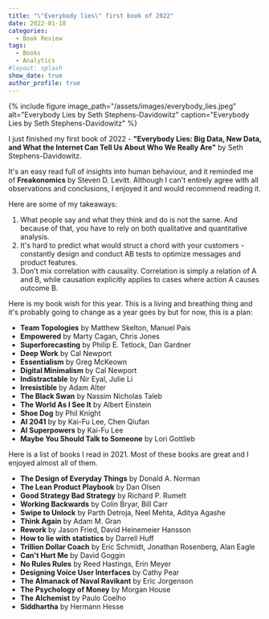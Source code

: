 ```yaml
---
title: "\"Everybody lies\" first book of 2022"
date: 2022-01-18
categories:
  - Book Review
tags:
  - Books
  - Analytics
#layout: splash
show_date: true
author_profile: true
---
```

  
{% include figure image_path="/assets/images/everybody_lies.jpeg" alt="Everybody Lies by Seth Stephens-Davidowitz" caption="Everybody Lies by Seth Stephens-Davidowitz" %}


I just finished my first book of 2022 - **"Everybody Lies: Big Data, New Data, and What the Internet Can Tell Us About Who We Really Are"** by Seth Stephens-Davidowitz. 

It's an easy read full of insights into human behaviour, and it reminded me of **Freakonomics** by Steven D. Levitt. Although I can't entirely agree with all observations and conclusions, I enjoyed it and would recommend reading it. 

Here are some of my takeaways:

1. What people say and what they think and do is not the same. And because of that, you have to rely on both qualitative and quantitative analysis. 
2. It's hard to predict what would struct a chord with your customers - constantly design and conduct AB tests to optimize messages and product features. 
3. Don't mix correlation with causality. Correlation is simply a relation of A and B, while causation explicitly applies to cases where action A causes outcome B. 


Here is my book wish for this year. This is a living and breathing thing and it's probably going to change as a year goes by but for now, this is a plan:

- **Team Topologies** by Matthew Skelton, Manuel Pais 
- **Empowered** by Marty Cagan, Chris Jones
- **Superforecasting** by Philip E. Tetlock, Dan Gardner 
- **Deep Work** by Cal Newport
- **Essentialism** by Greg McKeown
- **Digital Minimalism** by Cal Newport
- **Indistractable** by Nir Eyal, Julie Li
- **Irresistible** by Adam Alter
- **The Black Swan** by Nassim Nicholas Taleb 
- **The World As I See It** by Albert Einstein
- **Shoe Dog** by Phil Knight
- **AI 2041** by by Kai-Fu Lee, Chen Qiufan
- **AI Superpowers** by Kai-Fu Lee
- **Maybe You Should Talk to Someone** by Lori Gottlieb


Here is a list of books I read in 2021. Most of these books are great and I enjoyed almost all of them. 

- **The Design of Everyday Things** by Donald A. Norman
- **The Lean Product Playbook** by Dan Olsen
- **Good Strategy Bad Strategy** by Richard P. Rumelt
- **Working Backwards** by Colin Bryar, Bill Carr
- **Swipe to Unlock** by Parth Detroja, Neel Mehta, Aditya Agashe
- **Think Again** by Adam M. Gran
- **Rework** by Jason Fried, David Heinemeier Hansson
- **How to lie with statistics** by Darrell Huff
- **Trillion Dollar Coach** by Eric Schmidt, Jonathan Rosenberg, Alan Eagle
- **Can't Hurt Me** by David Goggin
- **No Rules Rules** by Reed Hastings, Erin Meyer
- **Designing Voice User Interfaces** by Cathy Pear
- **The Almanack of Naval Ravikant** by Eric Jorgenson
- **The Psychology of Money** by Morgan House
- **The Alchemist** by Paulo Coelho
- **Siddhartha** by Hermann Hesse

